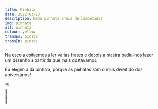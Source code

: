 ```yaml
---
title: Pinhata
date: 2022-02-23
description: Umha pinhata cheia de lambetadas
img: pinhata
alt: pinhata
colour: yellow
transEs: pinata
transEn: pinata
---
```


Na escola estivemos a ler varias frases e depois a mestra pediu-nos fazer um desenho a partir da que mais gostávamos.

Eu elegim a da pinhata, porque as pinhatas som o mais divertido dos aniversários!

🪅<br>
🍬<br>
🍫<br>
🍭


